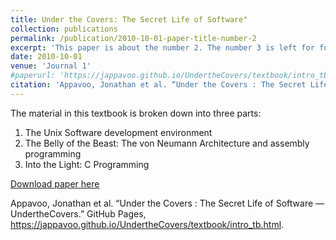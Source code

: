```yaml
---
title: Under the Covers: The Secret Life of Software"
collection: publications
permalink: /publication/2010-10-01-paper-title-number-2
excerpt: 'This paper is about the number 2. The number 3 is left for future work.'
date: 2010-10-01
venue: 'Journal 1'
#paperurl: 'https://jappavoo.github.io/UndertheCovers/textbook/intro_tb.html'
citation: 'Appavoo, Jonathan et al. “Under the Covers : The Secret Life of Software — UndertheCovers.” GitHub Pages.'
---
```


The material in this textbook is broken down into three parts:
1. The Unix Software development environment
2. The Belly of the Beast: The von Neumann Architecture and assembly programming
3. Into the Light: C Programming

[Download paper here](http://academicpages.github.io/files/paper2.pdf)

Appavoo, Jonathan et al. “Under the Covers : The Secret Life of Software — UndertheCovers.” GitHub Pages, https://jappavoo.github.io/UndertheCovers/textbook/intro_tb.html.
